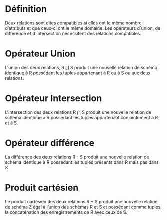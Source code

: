 # Définition 
Deux relations sont dites compatibles si elles ont le même nombre d’attributs et que ceux-ci ont le même domaine. Les opérateurs d´union, de différence et d´intersection nécessitent des relations compatibles. 
# Opérateur Union 
L'union des deux relations, R ⋃ S produit une nouvelle relation de schéma identique à R possédant les tuples appartenant à R ou à S ou aux deux relations. 
# Opérateur Intersection 
L'intersection des deux relations R ⋂ S produit une nouvelle relation de schéma identique à R possédant les tuples appartenant conjointement à R et à S. 
# Opérateur différence 
La différence des deux relations R - S produit une nouvelle relation de schéma identique à R possédant les tuples présents dans R mais pas dans S 
# Produit cartésien 
Le produit cartésien des deux relations R \* S produit une nouvelle relation de schéma Z égal à l’union des schémas R et S et possédant comme tuples, la concaténation des enregistrements de R avec ceux de S.